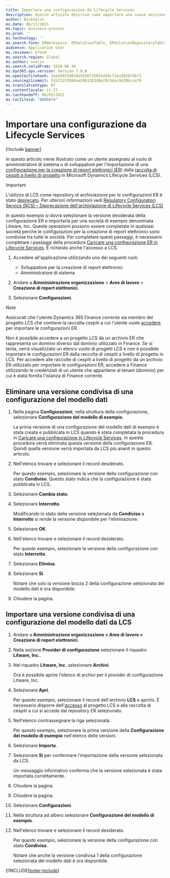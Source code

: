 ```yaml
---
title: Importare una configurazione da Lifecycle Services
description: Questo articolo descrive come importare una nuova versione di una configurazione di creazione di report elettronici (ER) da Microsoft Dynamics Lifecycle Services (LCS).
author: NickSelin
ms.date: 06/17/2021
ms.topic: business-process
ms.prod: ''
ms.technology: ''
ms.search.form: ERWorkspace, ERSolutionTable, ERSolutionRepositoryTable, ERSolutionImport
audience: Application User
ms.reviewer: kfend
ms.search.region: Global
ms.author: nselin
ms.search.validFrom: 2016-06-30
ms.dyn365.ops.version: Version 7.0.0
ms.openlocfilehash: 2aae59334828a5636f35051d50cf2ea392074b71
ms.sourcegitcommit: 52b7225350daa29b1263d8e29c54ac9e20bcca70
ms.translationtype: HT
ms.contentlocale: it-IT
ms.lasthandoff: 06/03/2022
ms.locfileid: "8886674"
---
```

# <a name="import-a-configuration-from-lifecycle-services"></a>Importare una configurazione da Lifecycle Services

[!include [banner](../../includes/banner.md)]

In questo articolo viene illustrato come un utente assegnato al ruolo di amministratore di sistema o di sviluppatore per l'importazione di una [configurazione per la creazione di report elettronici (ER)](../general-electronic-reporting.md#Configuration) dalla [raccolta di cespiti a livello di progetto](../../lifecycle-services/asset-library.md) in Microsoft Dynamics Lifecycle Services (LCS).

> [!IMPORTANT]
> L'utilizzo di LCS come repository di archiviazione per le configurazioni ER è stato [deprecato](../../../../finance/get-started/removed-deprecated-features-finance.md#features-removed-or-deprecated-in-the-finance-10017-release). Per ulteriori informazioni vedi [Regulatory Configuration Service (RCS) – Deprecazione dell'archiviazione di Lifecycle Services (LCS)](../../../../finance/localizations/rcs-lcs-repo-dep-faq.md)

In questo esempio si dovrà selezionare la versione desiderata della configurazione ER e importarla per una società di esempio denominata Litware, Inc. Queste operazioni possono essere completate in qualsiasi società perché le configurazioni per la creazione di report elettronici sono condivise tra tutte le società. Per completare questi passaggi, è necessario completare i passaggi della procedura [Caricare una configurazione ER in Lifecycle Services](er-upload-configuration-into-lifecycle-services.md). È richiesto anche l'accesso a LCS.

1. Accedere all'applicazione utilizzando uno dei seguenti ruoli:

    - Sviluppatore per la creazione di report elettronici
    - Amministratore di sistema

2. Andare a **Amministrazione organizzazione** \> **Aree di lavoro** \> **Creazione di report elettronici**.
3. Selezionare **Configurazioni**.

<a name="accessconditions"></a>
> [!NOTE]
> Assicurati che l'utente Dynamics 365 Finance corrente sia membro del progetto LCS che contiene la raccolta cespiti a cui l'utente vuole [accedere](../../lifecycle-services/asset-library.md#asset-library-support) per importare le configurazioni ER.
>
> Non è possibile accedere a un progetto LCS da un archivio ER che rappresenta un dominio diverso dal dominio utilizzato in Finance. Se si tenta, verrà visualizzato un elenco vuoto di progetti LCS e non è possibile importare le configurazioni ER dalla raccolta di cespiti a livello di progetto in LCS. Per accedere alle raccolte di cespiti a livello di progetto da un archivio ER utilizzato per importare le configurazioni ER, accedere a Finance utilizzando le credenziali di un utente che appartiene al tenant (dominio) per cui è stata fornita l'istanza di Finance corrente.

## <a name="delete-a-shared-version-of-a-data-model-configuration"></a>Eliminare una versione condivisa di una configurazione del modello dati

1. Nella pagina **Configurazioni**, nella struttura della configurazione, selezionare **Configurazione del modello di esempio**.

    La prima versione di una configurazione del modello dati di esempio è stata creata e pubblicata in LCS quando è stata completata la procedura in [Caricare una configurazione in Lifecycle Services](er-upload-configuration-into-lifecycle-services.md). In questa procedura verrà eliminata questa versione della configurazione ER. Quindi quella versione verrà importata da LCS più avanti in questo articolo.

2. Nell'elenco trovare e selezionare il record desiderato.

    Per questo esempio, selezionare la versione della configurazione con stato **Condiviso**. Questo stato indica che la configurazione è stata pubblicata in LCS.

3. Selezionare **Cambia stato**.
4. Selezionare **Interrotto**.

    Modificando lo stato della versione selezionata da **Condiviso** a **Interrotto** si rende la versione disponibile per l'eliminazione.

5. Selezionare **OK**.
6. Nell'elenco trovare e selezionare il record desiderato.

    Per questo esempio, selezionare la versione della configurazione con stato **Interrotto**.

7. Selezionare **Elimina**.
8. Selezionare **Sì**.

    Notare che solo la versione bozza 2 della configurazione selezionata del modello dati è ora disponibile.

9. Chiudere la pagina.

## <a name="import-a-shared-version-of-a-data-model-configuration-from-lcs"></a>Importare una versione condivisa di una configurazione del modello dati da LCS

1. Andare a **Amministrazione organizzazione \> Aree di lavoro \> Creazione di report elettronici**.

2. Nella sezione **Provider di configurazione** selezionare il riquadro **Litware, Inc.**.

3. Nel riquadro **Litware, Inc.** selezionare **Archivi**.

    Ora è possibile aprire l'elenco di archivi per il provider di configurazione Litware, Inc.

4. Selezionare **Apri**.

    Per questo esempio, selezionare il record dell'archivio **LCS** e aprirlo. È necessario disporre dell'[accesso](#accessconditions) al progetto LCS e alla raccolta di cespiti a cui si accede dal repository ER selezionato.

5. Nell'elenco contrassegnare la riga selezionata.

    Per questo esempio, selezionare la prima versione della **Configurazione del modello di esempio** nell'elenco delle versioni.

6. Selezionare **Importa**.
7. Selezionare **Sì** per confermare l'importazione della versione selezionata da LCS.

    Un messaggio informativo conferma che la versione selezionata è stata importata correttamente.

8. Chiudere la pagina.
9. Chiudere la pagina.
10. Selezionare **Configurazioni**.
11. Nella struttura ad albero selezionare **Configurazione del modello di esempio**.
12. Nell'elenco trovare e selezionare il record desiderato.

    Per questo esempio, selezionare la versione della configurazione con stato **Condiviso**.

    Notare che anche la versione condivisa 1 della configurazione selezionata del modello dati è ora disponibile.


[!INCLUDE[footer-include](../../../../includes/footer-banner.md)]
